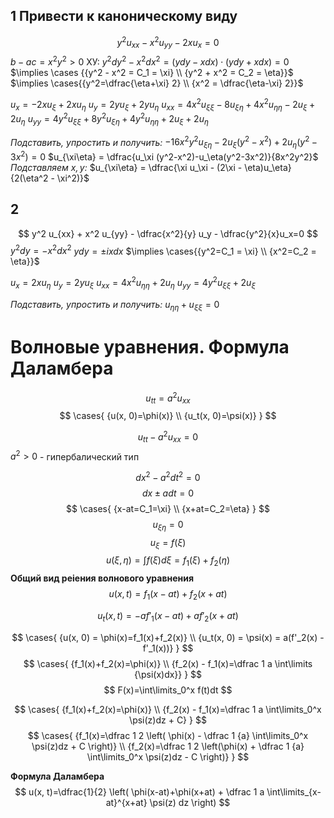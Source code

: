 ## 1 Привести к каноническому виду
$$
y^2 u_{xx} - x^2 u_{yy} - 2xu_x = 0
$$
$b-ac=x^2y^2 > 0$
ХУ: $y^2 dy^2 - x^2 dx^2 = (ydy-xdx) \cdot (ydy+xdx) = 0$
$\implies \cases {{y^2 - x^2 = C_1 = \xi} \\ {y^2 + x^2 = C_2 = \eta}}$
$\implies \cases{{y^2=\dfrac{\eta+\xi} 2} \\ {x^2 = \dfrac{\eta-\xi} 2}}$

$u_x = -2xu_{\xi} + 2x u_{\eta}$
$u_y = 2y u_{\xi} + 2y u_{\eta}$
$u_{xx} = 4x^2 u_{\xi\xi} - 8u_{\xi\eta} + 4x^2 u_{\eta\eta} -2 u_{\xi} + 2u_{\eta}$
$u_{yy}=4y^2 u_{\xi\xi} + 8y^2 u_{\xi\eta} + 4y^2 u_{\eta\eta} + 2u_{\xi} + 2u_{\eta}$

*Подставить, упростить и получить:*
$-16x^2y^2u_{\xi\eta} - 2u_\xi(y^2-x^2) + 2u_\eta (y^2-3x^2)=0$
$u_{\xi\eta} = \dfrac{u_\xi (y^2-x^2)-u_\eta(y^2-3x^2)}{8x^2y^2}$
*Подставляем $x, y$:*
$u_{\xi\eta} = \dfrac{\xi u_\xi - (2\xi - \eta)u_\eta}{2(\eta^2 - \xi^2)}$

## 2 

$$
y^2 u_{xx} + x^2 u_{yy} - \dfrac{x^2}{y} u_y - \dfrac{y^2}{x}u_x=0
$$
$y^2dy=-x^2dx^2$
$ydy=\pm i xdx$
$\implies \cases{{y^2=C_1 = \xi} \\ {x^2=C_2 = \eta}}$

$u_x=2xu_\eta$
$u_y = 2yu_\xi$
$u_{xx}=4x^2 u_{\eta\eta}+2u_\eta$
$u_{yy}=4y^2u_{\xi\xi}+2u_\xi$

*Подставить, упростить и получить:*
$u_{\eta\eta} + u_{\xi\xi} = 0$


# Волновые уравнения. Формула Даламбера
$$
u_{tt}=a^2 u_{xx}
$$
$$
\cases{
{u(x, 0)=\phi(x)} \\
{u_t(x, 0)=\psi(x)}
}
$$

$$u_{tt}-a^2u_{xx}=0$$
$a^2 > 0$ - гипербалический тип

$$
dx^2-a^2dt^2=0
$$
$$
dx\pm adt=0
$$
$$
\cases{
{x-at=C_1=\xi} \\
{x+at=C_2=\eta}
}
$$
$$
u_{\xi\eta} = 0
$$
$$u_\xi=f(\xi)$$
$$
u(\xi, \eta)= \int\limits f(\xi)d\xi = f_1(\xi)+f_2(\eta)
$$
**Общий вид реiения волнового уравнения**
$$
u(x, t)= f_1(x-at)+f_2(x+at)
$$

$$
u_t(x, t)= -af'_1(x-at)+af'_2(x+at)
$$

$$
\cases{
{u(x, 0) = \phi(x)=f_1(x)+f_2(x)} \\
{u_t(x, 0) = \psi(x) = a(f'_2(x) - f'_1(x))}
}
$$
$$
\cases{
{f_1(x)+f_2(x)=\phi(x)} \\
{f_2(x) - f_1(x)=\dfrac 1 a \int\limits {\psi(x)dx}}
}
$$
$$
F(x)=\int\limits_0^x f(t)dt
$$

$$
\cases{
{f_1(x)+f_2(x)=\phi(x)} \\
{f_2(x) - f_1(x)=\dfrac 1 a \int\limits_0^x \psi(z)dz + C}
}
$$
$$
\cases{
{f_1(x)=\dfrac 1 2 \left( \phi(x) - \dfrac 1 {a} \int\limits_0^x \psi(z)dz + C \right)} \\
{f_2(x)=\dfrac 1 2 \left(\phi(x) + \dfrac 1 {a} \int\limits_0^x \psi(z)dz - C \right)}
}
$$

**Формула Даламбера**
$$
u(x, t)=\dfrac{1}{2} \left( \phi(x-at)+\phi(x+at) + \dfrac 1 a \int\limits_{x-at}^{x+at} \psi(z) dz \right)
$$







